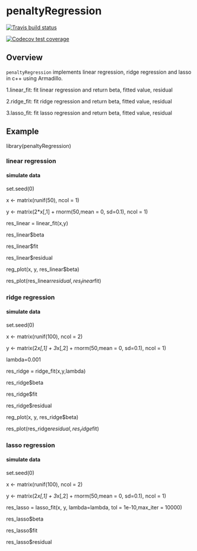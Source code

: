 # penaltyRegression
  <!-- badges: start -->
  [![Travis build status](https://travis-ci.org/schi006/penaltyRegression.svg?branch=master)](https://travis-ci.org/schi006/penaltyRegression)
  <!-- badges: end -->
  <!-- badges: start -->
  [![Codecov test coverage](https://codecov.io/gh/schi006/penaltyRegression/branch/master/graph/badge.svg)](https://codecov.io/gh/schi006/penaltyRegression?branch=master)
  <!-- badges: end -->
  
## Overview
`penaltyRegression` implements linear regression, ridge regression and lasso in c++ using Armadillo.

1.linear_fit: fit linear regression and return beta, fitted value, residual 

2.ridge_fit: fit ridge regression and return beta, fitted value, residual 

3.lasso_fit: fit lasso regression and return beta, fitted value, residual

## Example

library(penaltyRegression)

### linear regression

#### simulate data
set.seed(0)

x <- matrix(runif(50), ncol = 1)

y <- matrix(2*x[,1] + rnorm(50,mean = 0, sd=0.1), ncol = 1)

res_linear = linear_fit(x,y)

res_linear$beta

res_linear$fit

res_linear$residual

reg_plot(x, y, res_linear$beta)

res_plot(res_linear$residual, res_linear$fit)



### ridge regression

#### simulate data
set.seed(0)

x <- matrix(runif(100), ncol = 2)

y <- matrix(2*x[,1] + 3*x[,2] + rnorm(50,mean = 0, sd=0.1), ncol = 1)

lambda=0.001

res_ridge = ridge_fit(x,y,lambda)

res_ridge$beta

res_ridge$fit

res_ridge$residual

reg_plot(x, y, res_ridge$beta)

res_plot(res_ridge$residual, res_ridge$fit)




### lasso regression

#### simulate data
set.seed(0)

x <- matrix(runif(100), ncol = 2)

y <- matrix(2*x[,1] + 3*x[,2] + rnorm(50,mean = 0, sd=0.1), ncol = 1)

res_lasso = lasso_fit(x, y, lambda=lambda, tol = 1e-10,max_iter = 10000)

res_lasso$beta

res_lasso$fit

res_lasso$residual


